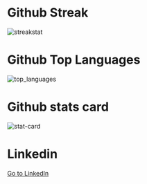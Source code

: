 
# Github Streak

<div class="github">
  <img id="github-streak-stats"
    src="https://github-readme-streak-stats.herokuapp.com/?user=AkashSaha747&theme=radical"
    alt="streakstat" />
</div>

# Github Top Languages

<div class="github" id="tops">
  <img id="github-top-langs"
    src="https://github-readme-stats.vercel.app/api/top-langs/?username=AkashSaha747&&theme=radical"
    alt="top_languages" />
</div>

# Github stats card

<div class="github">
  <img id="github-stats-card"
    src="https://github-readme-stats.vercel.app/api?username=AkashSaha747&show_icons=true&theme=radical" alt="stat-card" />
</div>

# Linkedin
<a href="https://www.linkedin.com/in/prathmesh-kumbhar-54287b1a3/">Go to LinkedIn</a>
